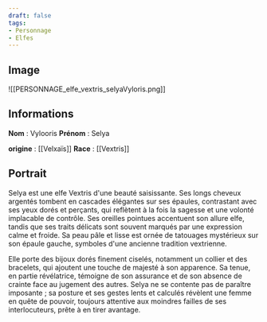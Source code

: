 ```yaml
---
draft: false
tags:
- Personnage
- Elfes
---
```


## Image

![[PERSONNAGE_elfe_vextris_selyaVyloris.png]]

## Informations
**Nom** : Vylooris
**Prénom** : Selya

**origine** : [[Velxaïs]]
**Race** : [[Vextris]]

## Portrait

Selya est une elfe Vextris d'une beauté saisissante. Ses longs cheveux argentés tombent en cascades élégantes sur ses épaules, contrastant avec ses yeux dorés et perçants, qui reflètent à la fois la sagesse et une volonté implacable de contrôle. Ses oreilles pointues accentuent son allure elfe, tandis que ses traits délicats sont souvent marqués par une expression calme et froide. Sa peau pâle et lisse est ornée de tatouages mystérieux sur son épaule gauche, symboles d'une ancienne tradition vextrienne. 

Elle porte des bijoux dorés finement ciselés, notamment un collier et des bracelets, qui ajoutent une touche de majesté à son apparence. Sa tenue, en partie révélatrice, témoigne de son assurance et de son absence de crainte face au jugement des autres. Selya ne se contente pas de paraître imposante ; sa posture et ses gestes lents et calculés révèlent une femme en quête de pouvoir, toujours attentive aux moindres failles de ses interlocuteurs, prête à en tirer avantage.